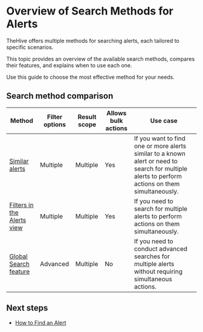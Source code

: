 # Overview of Search Methods for Alerts

TheHive offers multiple methods for searching alerts, each tailored to specific scenarios.

This topic provides an overview of the available search methods, compares their features, and explains when to use each one.

Use this guide to choose the most effective method for your needs.

## Search method comparison

| Method | Filter options | Result scope | Allows bulk actions | Use case |
| -------| ------------------| --------| --------------------| ---------|
| [Similar alerts](find-an-alert.md#method-1-similar-alerts) | Multiple | Multiple | Yes | If you want to find one or more alerts similar to a known alert or need to search for multiple alerts to perform actions on them simultaneously. |
| [Filters in the Alerts view](find-an-alert.md#method-2-filters-in-the-alerts-view) | Multiple | Multiple | Yes | If you need to search for multiple alerts to perform actions on them simultaneously. |
| [Global Search feature](find-an-alert.md#method-3-global-search-feature) | Advanced | Multiple | No | If you need to conduct advanced searches for multiple alerts without requiring simultaneous actions. |

## Next steps
* [How to Find an Alert](find-an-alert.md)